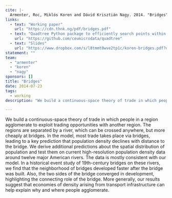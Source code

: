```yaml
---
cite: |-
  Armenter, Roc, Miklós Koren and Dávid Krisztián Nagy. 2014. "Bridges"
links:
  - text: "Working paper"
    url: "https://cdn.thnk.ng/pdf/bridges.pdf"
  - text: "Quadtree Python package to efficiently search points within a polygon"
    url: "https://github.com/ceumicrodata/quadtree"
  - text: "Slides"
    url: "https://www.dropbox.com/s/l8tmmt0wve2tp1c/koren-bridges.pdf?dl=0"
statement: ""
team:
  - "armenter"
  - "koren"
  - "nagy"
sponsors: []
title: "Bridges"
date: 2014-07-23
tags:
  - working
description: "We build a continuous-space theory of trade in which people in a region agglomerate to exploit trading opportunities with another region. The regions are separated by a river, which can be crossed anywhere, but more cheaply at bridges. In the model, most trade takes place via bridges, leading to a key prediction that population density declines with distance to the bridge. We derive additional predictions about the spatial distribution of population and test them on current high-resolution population density data around twelve major American rivers. The data is mostly consistent with our model. In a historical event study of 19th-century bridges on these rivers, we find that the neighborhood of bridges developed faster after the bridge was built. Also, the two sides of the bridge converged in development, highlighting the connecting role of the bridge. More generally, our results suggest that economies of density arising from transport infrastructure can help explain why and where people agglomerate.\n"

---
```


We build a continuous-space theory of trade in which people in a region agglomerate to exploit trading opportunities with another region. The regions are separated by a river, which can be crossed anywhere, but more cheaply at bridges. In the model, most trade takes place via bridges, leading to a key prediction that population density declines with distance to the bridge. We derive additional predictions about the spatial distribution of population and test them on current high-resolution population density data around twelve major American rivers. The data is mostly consistent with our model. In a historical event study of 19th-century bridges on these rivers, we find that the neighborhood of bridges developed faster after the bridge was built. Also, the two sides of the bridge converged in development, highlighting the connecting role of the bridge. More generally, our results suggest that economies of density arising from transport infrastructure can help explain why and where people agglomerate.

